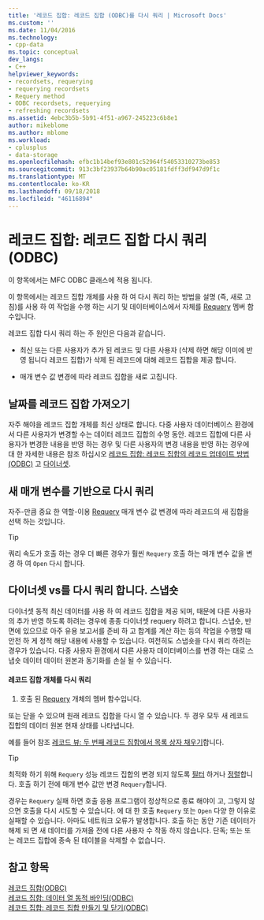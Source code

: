 ```yaml
---
title: '레코드 집합: 레코드 집합 (ODBC)를 다시 쿼리 | Microsoft Docs'
ms.custom: ''
ms.date: 11/04/2016
ms.technology:
- cpp-data
ms.topic: conceptual
dev_langs:
- C++
helpviewer_keywords:
- recordsets, requerying
- requerying recordsets
- Requery method
- ODBC recordsets, requerying
- refreshing recordsets
ms.assetid: 4ebc3b5b-5b91-4f51-a967-245223c6b8e1
author: mikeblome
ms.author: mblome
ms.workload:
- cplusplus
- data-storage
ms.openlocfilehash: efbc1b14bef93e801c52964f54053310273be853
ms.sourcegitcommit: 913c3bf23937b64b90ac05181fdff3df947d9f1c
ms.translationtype: MT
ms.contentlocale: ko-KR
ms.lasthandoff: 09/18/2018
ms.locfileid: "46116894"
---
```

# <a name="recordset-requerying-a-recordset-odbc"></a>레코드 집합: 레코드 집합 다시 쿼리(ODBC)

이 항목에서는 MFC ODBC 클래스에 적용 됩니다.  
  
이 항목에서는 레코드 집합 개체를 사용 하 여 다시 쿼리 하는 방법을 설명 (즉, 새로 고침)를 사용 하 여 작업을 수행 하는 시기 및 데이터베이스에서 자체를 [Requery](../../mfc/reference/crecordset-class.md#requery) 멤버 함수입니다.  
  
레코드 집합 다시 쿼리 하는 주 원인은 다음과 같습니다.  
  
- 최신 또는 다른 사용자가 추가 된 레코드 및 다른 사용자 (삭제 하면 해당 이미에 반영 됩니다 레코드 집합)가 삭제 된 레코드에 대해 레코드 집합을 제공 합니다.  
  
- 매개 변수 값 변경에 따라 레코드 집합을 새로 고칩니다.  
  
##  <a name="_core_bringing_the_recordset_up_to_date"></a> 날짜를 레코드 집합 가져오기  

자주 해야을 레코드 집합 개체를 최신 상태로 합니다. 다중 사용자 데이터베이스 환경에서 다른 사용자가 변경할 수는 데이터 레코드 집합의 수명 동안. 레코드 집합에 다른 사용자가 변경한 내용을 반영 하는 경우 및 다른 사용자의 변경 내용을 반영 하는 경우에 대 한 자세한 내용은 참조 하십시오 [레코드 집합: 레코드 집합의 레코드 업데이트 방법 (ODBC)](../../data/odbc/recordset-how-recordsets-update-records-odbc.md) 고 [다이너셋](../../data/odbc/dynaset.md).  
  
##  <a name="_core_requerying_based_on_new_parameters"></a> 새 매개 변수를 기반으로 다시 쿼리  

자주-만큼 중요 한 역할-이용 [Requery](../../mfc/reference/crecordset-class.md#requery) 매개 변수 값 변경에 따라 레코드의 새 집합을 선택 하는 것입니다.  
  
> [!TIP]
>  쿼리 속도가 호출 하는 경우 더 빠른 경우가 훨씬 `Requery` 호출 하는 매개 변수 값을 변경 하 여 `Open` 다시 합니다.  
  
##  <a name="_core_requerying_dynasets_vs.._snapshots"></a> 다이너셋 vs를 다시 쿼리 합니다. 스냅숏  

다이너셋 동적 최신 데이터를 사용 하 여 레코드 집합을 제공 되며, 때문에 다른 사용자의 추가 반영 하도록 하려는 경우에 종종 다이너셋 requery 하려고 합니다. 스냅숏, 반면에 있으므로 아주 유용 보고서를 준비 하 고 합계를 계산 하는 등의 작업을 수행할 때 안전 하 게 정적 해당 내용에 사용할 수 있습니다. 여전히도 스냅숏을 다시 쿼리 하려는 경우가 있습니다. 다중 사용자 환경에서 다른 사용자 데이터베이스를 변경 하는 대로 스냅숏 데이터 데이터 원본과 동기화를 손실 될 수 있습니다.  
  
#### <a name="to-requery-a-recordset-object"></a>레코드 집합 개체를 다시 쿼리  
  
1. 호출 된 [Requery](../../mfc/reference/crecordset-class.md#requery) 개체의 멤버 함수입니다.  
  
또는 닫을 수 있으며 원래 레코드 집합을 다시 열 수 있습니다. 두 경우 모두 새 레코드 집합의 데이터 원본 현재 상태를 나타냅니다.  
  
예를 들어 참조 [레코드 뷰: 두 번째 레코드 집합에서 목록 상자 채우기](../../data/filling-a-list-box-from-a-second-recordset-mfc-data-access.md)합니다.  
  
> [!TIP]
>  최적화 하기 위해 `Requery` 성능 레코드 집합의 변경 되지 않도록 [필터](../../data/odbc/recordset-filtering-records-odbc.md) 하거나 [정렬](../../data/odbc/recordset-sorting-records-odbc.md)합니다. 호출 하기 전에 매개 변수 값만 변경 `Requery`합니다.  
  
경우는 `Requery` 실패 하면 호출 응용 프로그램이 정상적으로 종료 해야이 고, 그렇지 않으면 호출을 다시 시도할 수 있습니다. 에 대 한 호출 `Requery` 또는 `Open` 다양 한 이유로 실패할 수 있습니다. 아마도 네트워크 오류가 발생합니다. 호출 하는 동안 기존 데이터가 해제 되 면 새 데이터를 가져올 전에 다른 사용자 수 작동 하지 않습니다. 단독; 또는 또는 레코드 집합에 종속 된 테이블을 삭제할 수 없습니다.  
  
## <a name="see-also"></a>참고 항목  

[레코드 집합(ODBC)](../../data/odbc/recordset-odbc.md)<br/>
[레코드 집합: 데이터 열 동적 바인딩(ODBC)](../../data/odbc/recordset-dynamically-binding-data-columns-odbc.md)<br/>
[레코드 집합: 레코드 집합 만들기 및 닫기(ODBC)](../../data/odbc/recordset-creating-and-closing-recordsets-odbc.md)
